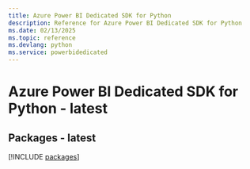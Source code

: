 ```yaml
---
title: Azure Power BI Dedicated SDK for Python
description: Reference for Azure Power BI Dedicated SDK for Python
ms.date: 02/13/2025
ms.topic: reference
ms.devlang: python
ms.service: powerbidedicated
---
```

# Azure Power BI Dedicated SDK for Python - latest
## Packages - latest
[!INCLUDE [packages](power-bi-dedicated-index.md)]